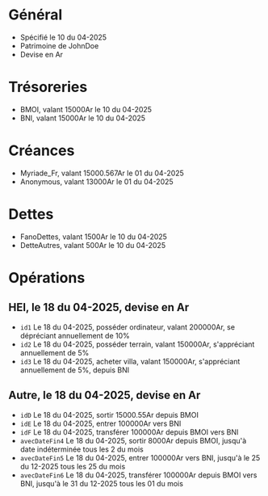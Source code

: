 # Général
* Spécifié le 10 du 04-2025
* Patrimoine de JohnDoe
* Devise en Ar

# Trésoreries
* BMOI, valant 15000Ar le 10 du 04-2025
* BNI, valant 15000Ar le 10 du 04-2025
 
# Créances
* Myriade_Fr, valant 15000.567Ar le 01 du 04-2025 
* Anonymous, valant 13000Ar le 01 du 04-2025

# Dettes
* FanoDettes, valant 1500Ar le 10 du 04-2025 
* DetteAutres, valant 500Ar le 10 du 04-2025

# Opérations
## HEI, le 18 du 04-2025, devise en Ar
* `id1` Le 18 du 04-2025, posséder ordinateur, valant 200000Ar, se dépréciant annuellement de 10%
* `id2` Le 18 du 04-2025, posséder terrain, valant 150000Ar, s'appréciant annuellement de 5%
* `id3` Le 18 du 04-2025, acheter villa, valant 150000Ar, s'appréciant annuellement de 5%, depuis BNI

## Autre, le 18 du 04-2025, devise en Ar
* `idD` Le 18 du 04-2025, sortir 15000.55Ar depuis BMOI
* `idE` Le 18 du 04-2025, entrer 100000Ar vers BNI
* `idF` Le 18 du 04-2025, transférer 100000Ar depuis BMOI vers BNI
* `avecDateFin4` Le 18 du 04-2025, sortir 8000Ar depuis BMOI, jusqu'à date indéterminée tous les 2 du mois
* `avecDateFin5` Le 18 du 04-2025, entrer 100000Ar vers BNI, jusqu'à le 25 du 12-2025 tous les 25 du mois
* `avecDateFin6` Le 18 du 04-2025, transférer 100000Ar depuis BMOI vers BNI, jusqu'à le 31 du 12-2025 tous les 01 du mois

